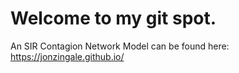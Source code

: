 # Welcome to my git spot.

An SIR Contagion Network Model can be found here: https://jonzingale.github.io/
